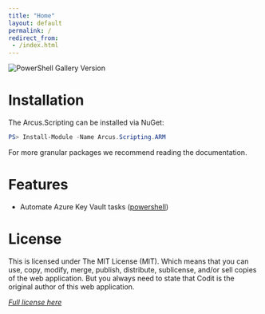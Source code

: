 ```yaml
---
title: "Home"
layout: default
permalink: /
redirect_from:
 - /index.html
---
```


![PowerShell Gallery Version](https://img.shields.io/powershellgallery/v/Arcus.Scripting.ARM)

# Installation

The Arcus.Scripting can be installed via NuGet:

```powershell
PS> Install-Module -Name Arcus.Scripting.ARM
```

For more granular packages we recommend reading the documentation.

# Features

* Automate Azure Key Vault tasks ([powershell](features/powershell/key-vault))

# License
This is licensed under The MIT License (MIT). Which means that you can use, copy, modify, merge, publish, distribute, sublicense, and/or sell copies of the web application. But you always need to state that Codit is the original author of this web application.

*[Full license here](https://github.com/arcus-azure/arcus.{Component}/blob/master/LICENSE)*

